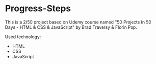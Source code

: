 # Progress-Steps

This is a 2/50 project based on Udemy course named "50 Projects In 50 Days - HTML & CSS & JavaScript" by Brad Traversy & Florin Pop.

Used technology:

* HTML
* CSS
* JavaScript
